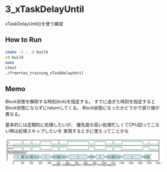 # 3_xTaskDelayUntil

xTaskDelayUntil()を使う練習

## How to Run

```sh
cmake -S . -B build
cd build
make
ctest
./freertos_training_xTaskDelayUntil
```

## Memo

Block状態を解除する時刻(tick)を指定する。
すでに過ぎた時刻を指定するとBlock状態にならずにreturnしてくる。
Block状態になったかどうかで戻り値が異なる。

基本的には定期的に処理したいが、
優先度の高い処理忙しくてCPU回ってこない時は処理スキップしたいを
実現するときに使えってことかな

![MyTrace.svg](./MyTrace.svg)
